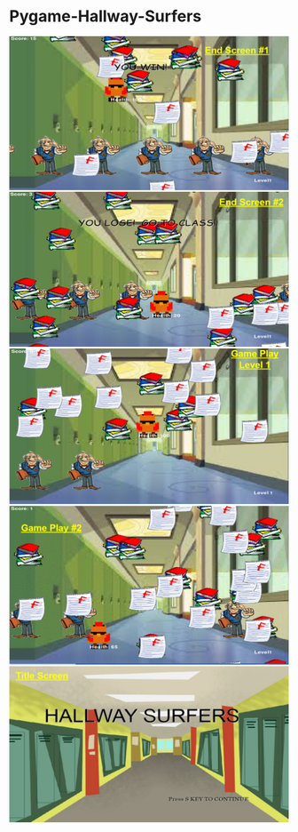 # Pygame-Hallway-Surfers
<img src="https://github.com/kxha/Pygame-Hallway-Surfers/blob/master/end%20screen%231.PNG?raw=true">
<img src="https://github.com/kxha/Pygame-Hallway-Surfers/blob/master/end%20screen%232.PNG?raw=true">
<img src="https://github.com/kxha/Pygame-Hallway-Surfers/blob/master/game%20play%231.PNG?raw=true">
<img src="https://github.com/kxha/Pygame-Hallway-Surfers/blob/master/game%20play%232.PNG?raw=truec">
<img src="https://github.com/kxha/Pygame-Hallway-Surfers/blob/master/title%20screen.PNG?raw=true">
